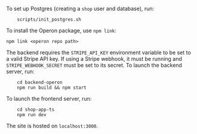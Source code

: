 To set up Postgres (creating a `shop` user and database), run:

```shell
    scripts/init_postgres.sh
```

To install the Operon package, use `npm link`:

```shell
npm link <operon repo path>
```

The backend requires the `STRIPE_API_KEY` environment variable to be set to a valid Stripe API key.
If using a Stripe webhook, it must be running and `STRIPE_WEBHOOK_SECRET` must be set to its secret.
To launch the backend server, run:

```shell
    cd backend-operon
    npm run build && npm start
```

To launch the frontend server, run:
```shell
    cd shop-app-ts
    npm run dev
```

The site is hosted on `localhost:3000`.